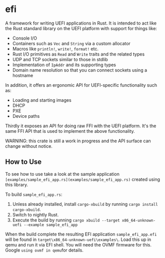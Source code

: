 # efi

A framework for writing UEFI applications in Rust. It is intended to act like the Rust standard library on the UEFI platform with support for things like:

- Console I/O
- Containers such as `Vec` and `String` via a custom allocator
- Macros like `println!`, `write!`, `format!` etc.
- Rust I/O primitives as `Read` and `Write` traits and the related types
- UDP and TCP sockets similar to those in stdlib
- Implementation of `IpAddr` and its supporting types
- Domain name resolution so that you can connect sockets using a hostname

In addition, it offers an ergonomic API for UEFI-specific functionality such as:

- Loading and starting images
- DHCP
- PXE
- Device paths

Thirdly it exposes an API for doing raw FFI with the UEFI platform. It's the same FFI API that is used to implement the above functionality.

WARNING: this crate is still a work in progress and the API surface can change without notice.

## How to Use

To see how to use take a look at the sample application  `[examples/sample_efi_app.rs](examples/sample_efi_app.rs)` created using this library.

To build `sample_efi_app.rs`:

1. Unless already installed, install `cargo-xbuild` by running `cargo install cargo-xbuild`.
2. Switch to nightly Rust.
3. Execute the build by running `cargo xbuild --target x86_64-unknown-uefi --example sample_efi_app`

When the build complete the resulting EFI application `sample_efi_app.efi` will be found in `target\x86_64-unknown-uefi\examples\`. Load this up in qemu and run it via EFI shell. You will need the OVMF firmware for this. Google `using ovmf in qemu`for details.